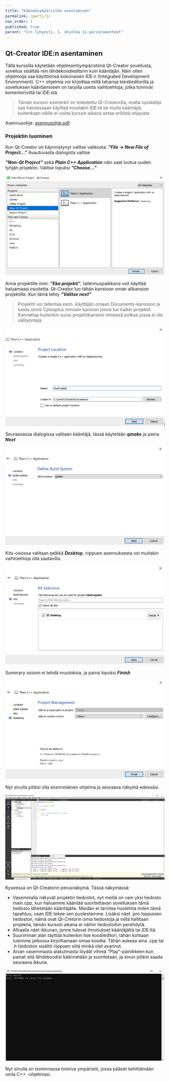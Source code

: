 ```yaml
---
title: "Käännösympäristön asentaminen"
permalink: /part1/1/
nav_order: 1
published: true
parent: "C++ lyhyesti, 1. ohjelma ja perusrakenteet"
---
```


## Qt-Creator IDE:n asentaminen

Tällä kurssilla käytetään ohjelmointiympäristönä Qt-Creator sovellusta, sovellus sisältää niin lähdekoodieditorin kuin kääntäjän. Näin ollen ohjelmoija saa käyttöönsä kokonaisen IDE:n (Integrated Development Environment). C++ ohjelmia voi kirjoittaa millä tahansa tekstieditorilla ja sovelluksen kääntämiseen on tarjolla useita vaihtoehtoja, jotka toimivat komentoriviltä tai IDE:stä.

> Tämän kurssin esimerkit on toteutettu Qt-Creatorilla, mutta opiskelija saa halutessaan käyttää muutakin IDE:tä tai muita kääntäjiä, kuitenkaan näille ei voida kurssin aikana antaa erillistä ohjausta

Asennusohje: [asennusohje.pdf](/assets/qt_asennus.pdf)

### Projektin luominen

Kun Qt-Creator on käynnistynyt valitse valikosta: 
_**”File -> New File of Project…”**_
Avautuvasta dialogista valitse 

_**”Non-Qt Project”**_ sekä  _**Plain C++ Application**_
näin saat luotua uuden tyhjän projektin. 
Valitse lopuksi _**”Choose…”**_

![](/assets/images/qt_projekti_1.png)

Anna projektille nimi: _**”Eka projekti”**_, tallennuspaikkana voit käyttää haluamaasi osoitetta. Qt-Creator luo tähän kansioon oman alikansion projektille. Kun tämä tehty _**"Valitse next"**_

> Projektit voi tallentaa esim. käyttäjän omaan Documents-kansioon ja luoda sinne Cplusplus nimisen kansion jonne luo kaikki projektit. Kannattaa kuitenkin suosi projektikansion nimessä polkua jossa ei ole välilyöntejä.

![](/assets/images/qt_projekti_2.png)

Seuraavassa dialogissa valitaan kääntäjä, tässä käytetään _**qmake**_ ja paina _**Next**_

![](/assets/images/qt_projekti_3.png)

Kits-osiossa valitaan pelkkä _**Desktop**_, riippuen asennuksesta voi muitakin vaihtoehtoja olla saatavilla.

![](/assets/images/qt_projekti_4.png)

Summary osioon ei tehdä muutoksia, ja paina lopuksi _**Finish**_

![](/assets/images/qt_projekti_5.png)

Nyt sinulla pitäisi olla ensimmäinen ohjelma ja seuraava näkymä edessäsi. 

![](/assets/images/qt_projekti_6.png)

Kyseessä on Qt-Creatorin perusnäkymä. Tässä näkymässä:
-	Vasemmalla näkyvät projektin tiedostot, nyt meillä on vain yksi tiedosto main.cpp, kun haluamme kääntää suoritettavan sovelluksen tämä tiedosto lähetetään kääntäjälle. Meidän ei tarvitse huolehtia miten tämä tapahtuu, vaan IDE tekee sen puolestamme. Lisäksi näet .pro loppuisen tiedoston, nämä ovat Qt-Cretorin omia tiedostoja ja niillä hallitaan projektia, tämän kurssin aikana ei näihin tiedostoihin perehdytä.
-	Alhaalla näet ikkunan, jonne tulevat ilmoitukset kääntäjältä tai IDE:ltä.
-	Suurimman alan täyttää kuitenkin itse koodieditori, tähän kohtaan tulemme jatkossa kirjoittamaan omaa koodia. Tähän aukeaa aina .cpp tai .h tiedoston sisältö riippuen siitä minkä olet avannut.
-	Aivan vasemmasta alakulmasta löydät vihreä ”Play”-painikkeen kun painat sitä lähdekoodisi käännetään ja suoritetaan, ja sinun pitäisi saada seuraava ikkuna.

![](/assets/images/qt_projekti_7.png)

Nyt sinulla on toiminnassa toimiva ympäristö, jossa pääset kehittämään omia C++ -ohjelmiasi.
